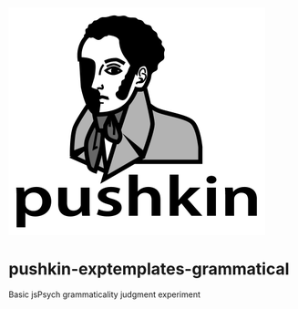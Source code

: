 <img src="/web page/src/assets/pushkin_bw_w_text.png" height="400" width="450">

# pushkin-exptemplates-grammatical

Basic jsPsych grammaticality judgment experiment
